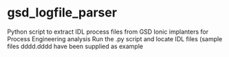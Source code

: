 # gsd_logfile_parser
Python script to extract IDL process files from GSD Ionic implanters for Process Engineering analysis
Run the .py script and locate IDL files (sample files dddd.dddd have been supplied as example
